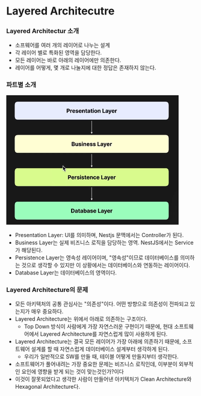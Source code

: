 # Layered Architecutre

### Layered Architectur 소개

- 소프웨어를 여러 개의 레이어로 나누는 설계
- 각 레이어 별로 특화된 영역을 담당한다.
- 모든 레이어는 바로 아래의 레이어에만 의존한다.
- 레이어를 어떻게, 몇 개로 나눌지에 대한 정답은 존재하지 않는다.

### 파트별 소개

![poster](./images/layered_architecture.png)

- Presentation Layer: UI를 의미하며, Nestjs 문맥에서는 Controller가 된다.
- Business Layer는 실제 비즈니스 로직을 담당하는 영역. NestJS에서는 Service가 해당된다.
- Persistence Layer는 영속성 레이어이며, "영속성"이므로 데이터베이스를 의미하는 것으로 생각할 수 있지만 이 상황에서는 데이터베이스와 연동하는 레이어이다.
- Database Layer는 데이터베이스의 영역이다.

### Layered Architecture의 문제
- 모든 아키텍처의 공통 관심사는 "의존성"이다. 어떤 방향으로 의존성이 전파되고 있는지가 매우 중요하다.
- Layered Architecture는 위에서 아래로 의존하는 구조이다.
  - Top Down 방식이 사람에게 가장 자연스러운 구현이기 때문에, 현대 소프트웨어에서 Layered Architecture를 자연스럽게 많이 사용하게 된다.
- Layered Architecture는 결국 모든 레이어가 가장 아래에 의존하기 때문에, 소프트웨어 설계를 할 때 자연스럽게 데이터베이스 설계부터 생각하게 된다.
  - 우리가 일반적으로 SW를 만들 때, 테이블 어떻게 만들지부터 생각한다.
- 소프트웨어가 풀어내려는 가장 중요한 문제는 비즈니스 로직인데, 이부분이 외부적인 요인에 영향을 받게 되는 것이 맞는것인가?이다
- 이것이 잘못되었다고 생각한 사람이 만들어낸 아키텍처가 Clean Architecture와 Hexagonal Architecture다.